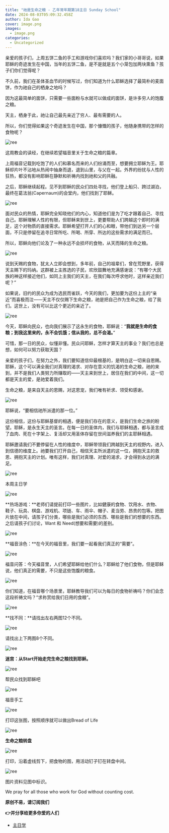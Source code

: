 ```yaml
---
title: "祂是生命之粮 - 乙年常年期第18主日 Sunday School"
date: 2024-08-03T05:09:32.458Z
author: Ida Gao
cover: image.png
images:
  - image.png
categories:
  - Uncategorized
---
```


亲爱的孩子们，上周五饼二鱼的手工和游戏你们喜欢吗？我们家的小哥哥说，如果耶稣的奇迹发生在中国，当年的五饼二鱼，是不是就是五个小笼包加两块熏鱼？孩子们你们觉得呢？

<!--more-->

  

不久前，我们在圣体圣血节的时候写过，你们知道为什么耶稣选择了最简朴的麦面饼，作为祂自己的栖身之地吗？

  

因为这最简单的面饼，只需要一些面粉与水就可以做成的面饼，是许多穷人的饱腹之粮。

  

天主，栖身于此，祂让自己最先亲近了穷人、最有需要的人。

  

所以，你们觉得如果这个奇迹发生在中国，那个慷慨的孩子，他随身携带的怎样的食物呢？

![ree](https://static.wixstatic.com/media/ec8b63_063ded1a6f1d46a2bcf0a5403f14bb2e~mv2.jpg)

这周教会的读经，在继续若望福音里关于生命之粮的篇章。

  

上周福音记载到吃饱了的人们和慕名而来的人们纷涌而至，想要拥立耶稣为王。耶稣却片叶不沾地从热闹中抽身而退，退到山里，与父在一起。外界的纷扰与人性的狂热，都没有影响耶稣在静默和祈祷内找到祂和父的共融。

  

之后，耶稣继续起程。见不到耶稣的民众们四处寻找，他们登上船只、跨过湖泊，最终在葛法翁(Capernaum)的会堂内，他们找到了耶稣。

![ree](https://static.wixstatic.com/media/ec8b63_80efb0a3d3b64905870f0380806f2b8b~mv2.jpg)

面对民众的热情，耶稣完全知晓他们的内心，知道他们是为了吃才跟着自己、寻找自己。耶稣理解人性的有限，但耶稣来到世上，更要帮助人们跨越这个即时的满足，这个对物质的直接需求。耶稣希望打开人们的心和眼，带他们到达另一个层面，不只是停留在追寻日常所吃、所喝、所穿、所达的这些需求的满足而已。

所以，耶稣向他们论及了一种永远不会损坏的食物，从天而降的生命之粮。

![ree](https://static.wixstatic.com/media/ec8b63_79e86708a04b461992430f4727cc079f~mv2.jpg)

说到天赐的食物，犹太人立即会想到，多年前，自己的祖辈们，曾在荒野里，获得天主赐下的玛纳。这群被上主拣选的子民，欢欣鼓舞地充满感谢说：“有哪个大民族的神这样接近他们，如同上主我们的天主，在我们每次呼求他时，这样亲近我们呢？”

  

如果说，旧约的民众为成为选民而雀跃，今天的我们，更加要为这份上主的“亲近”而喜极而泣——天主不仅仅赐下生命之粮，祂是把自己作为生命之粮，给了我们。这世上，没有可以比这个更近的亲近了。

  

![ree](https://static.wixstatic.com/media/ec8b63_a8ab88d066bd496c85c2d7ed5527edd6~mv2.jpg)

  

今天，耶稣向民众，也向我们展示了这永生的食物，耶稣说：“**我就是生命的食粮；到我这里来的，永不会饥饿；信从我的，总不会渴。**”

  

可惜，那一日的民众，似懂非懂。民众问耶稣，怎样才算天主的事业？我们也总是想，如何可以努力获取天国？

  

亲爱的孩子们，在努力之外，我们要知道信仰最根基的，是明白这一切来自恩赐。耶稣，这个可以满全我们对真理的渴求、对存在意义的饥渴的生命之粮，祂的来到，并不是我们人类努力所赚取的——天主来到世上，居住在我们的中间，这一切都是天主的爱，是祂爱着我们。

  

生命之粮，是来自天主的恩赐，对这恩宠，我们唯有祈求、领受和感谢。

![ree](https://static.wixstatic.com/media/ec8b63_b55f97ba43f14db48e017b48ae7bdb95~mv2.jpg)

耶稣说，“要相信祂所派遣的那一位。”

  

这份相信，这份与耶稣基督的相遇，便是我们存在的意义，是我们生命之旅的盼望。耶稣，是永生天主的圣言。在每一日的圣体内，我们与耶稣相遇，都与圣言成了血肉、死在十字架上、复活却又用圣体存留在世间滋养我们的主耶稣相遇。

  

耶稣邀请我们不要停留在人性的维度中，耶稣带领我们跨越到天主的视野内，进入到信德的维度上。祂要我们打开自己，相信天主所派遣的这一位，拥抱天主的救恩、拥抱天主的计划。唯有这样，我们对真理、对爱的渴求，才会得到永远的满足。

![ree](https://static.wixstatic.com/media/ec8b63_91f0cdf8adb641879f71052fcfecb784~mv2.jpg)

  

本周主日学

  

![ree](https://static.wixstatic.com/media/55472c_ee75e422653c40dca323ee8fc783113e~mv2.webp/v1/fill/w_113,h_100,al_c,q_80,usm_0.66_1.00_0.01,blur_2,enc_avif,quality_auto/55472c_ee75e422653c40dca323ee8fc783113e~mv2.webp)

  

**热场游戏：**老师们请提前打印一些图片，比如健康的食物、饮用水、衣物、鞋子、玩具、棋盘、游戏机、项链、车、雨伞、帽子、麦当劳、昂贵的包等。把图片放在中间，请孩子们分类，哪些是我们必须的东西、哪些是我们的想要的东西。之后请孩子们讨论，Want 和 Need(想要和需要)的差别。

  

![ree](https://static.wixstatic.com/media/55472c_35c86263317e445cbe6f678ca0e9a77d~mv2.png)

  

  

**福音涂色：**在今天的福音里，我们要一起看我们真正的“需要”。

  

![ree](https://static.wixstatic.com/media/55472c_fa02370fea6e429196ab73db30dbbd86~mv2.jpg)

  

福音问答：今天福音里，人们希望耶稣给他们什么？耶稣给了他们食物，但是耶稣说，他们真正的需要，不只是这些饱腹的粮食。

  

![ree](https://static.wixstatic.com/media/55472c_8853c012c13b46c8899a2780abebc2cb~mv2.jpg)

你们知道，在福音哪个场景里，耶稣教导我们可以为每日的食物祈祷吗？你们会念这段祈祷文吗？“求祢赏给我们日用的食粮”。

![ree](https://static.wixstatic.com/media/55472c_dd0776bef1b94b7791c4ec272e016f32~mv2.png)

  

**找不同：**请找出左右两图12个不同。

  

![ree](https://static.wixstatic.com/media/55472c_fdb283413bf64c6fabc42e291dc82fee~mv2.png)

  

请找出上下两图8个不同。

![ree](https://static.wixstatic.com/media/55472c_6e780b4c62c646bf86fd3981ab7609ae~mv2.png)

  

**迷宫：从Start开始走完生命之粮找到耶稣。**

  

![ree](https://static.wixstatic.com/media/55472c_97f608560e094023a6d3dec90dda73fd~mv2.png)

帮民众找到耶稣吧

![ree](https://static.wixstatic.com/media/55472c_066888f817f0400eaf670d46b74e602e~mv2.png)

  

福音手工

  

![ree](https://static.wixstatic.com/media/55472c_d739bab7e0284e68960e648ee314f5cf~mv2.jpg)

打印这张图，按照顺序就可以做出Bread of Life

  

![ree](https://static.wixstatic.com/media/55472c_15d73cc800dc4dd29839ff6d8ba188da~mv2.png)

  

**生命之粮转盘**

![ree](https://static.wixstatic.com/media/55472c_8e85f49c382a42879019a74a99c2555c~mv2.jpg)

  

打印，沿着虚线剪下，把食物的图，用活动钉子钉在转盘中间。

![ree](https://static.wixstatic.com/media/55472c_ce097dc654e14c6a8be10011524ef90b~mv2.png)

  

图片资料见图中标识。

We pray for all those who work for God without counting cost.

**原创不易，请订阅我们**

**👉并分享给更多你爱的人们**

*   [主日学](https://www.urloveinme.com/首頁/categories/主日学)
